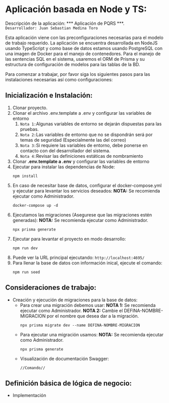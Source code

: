 
# Aplicación basada en Node y TS:

Descripción de la aplicación: *** Aplicación de PQRS ***.\
``Desarrollador: Juan Sebastian Medina Toro``

Esta aplicación viene con las preconfiguraciones necesarias para el modelo de trabajo requerido. La aplicación se encuentra desarrollada en NodeJS usando TypeScript y como base de datos estamos usando PostgreSQL con una imagen de Docker para el manejo de contenedores. Para el manejo de las sentencias SQL en el sistema, usaremos el ORM de Prisma y su estructura de configuración de modelos para las tablas de la BD.

Para comenzar a trabajar, por favor siga los siguientes pasos para las instalaciones necesarias así como configuraciones:

## Inicialización e Instalación:
1. Clonar proyecto.
2. Clonar el archivo .env.template a .env y configurar las variables de entorno
   1. ``Nota 1:``Algunas variables de entorno se dejarán dispuestas para las pruebas.
   2. ``Nota 2:``Las variables de entorno que no se dispondrán será por temas de seguridad (Especialmente las del correo)
   3. ``Nota 3:``Si requiere las variables de entorno, debe ponerse en contacto con del desarrollador del sistema.
   4. ``Nota 4:``Revisar las definiciones estáticas de nombramiento
3. Clonar **.env.template a .env** y configurar las variables de entorno
4. Ejecutar para instalar las dependencias de Node:
   ```
   npm install
   ```
5. En caso de necesitar base de datos, configurar el docker-compose.yml y ejecutar para levantar los servicios deseados:
   **NOTA:** Se recomienda ejecutar como Administrador.
   ```
   docker-compose up -d
   ```
6. Ejecutamos las migraciones (Asegurese que las migraciones estén generadas):
   **NOTA:** Se recomienda ejecutar como Administrador.
   ```
   npx prisma generate
   ``` 
7. Ejecutar para levantar el proyecto en modo desarrollo:
   ```
   npm run dev
   ```
8. Puede ver la URL principal ejecutando: ``http://localhost:4695/``
9. Para llenar la base de datos con información inical, ejecute el comando:
   ```
   npm run seed 
   ```

## Consideraciones de trabajo:
- Creación y ejecución de migraciones para la base de datos:
  - Para crear una migración debemos usar:
    **NOTA 1:** Se recomienda ejecutar como Administrador.
    **NOTA 2:** Cambie el DEFINA-NOMBRE-MIGRACION por el nombre que desea dar a la migración.
    ```
    npx prisma migrate dev --name DEFINA-NOMBRE-MIGRACION
    ```
  - Para ejecutar una migración usamos:
    **NOTA:** Se recomienda ejecutar como Administrador.
    ```
    npx prisma generate
    ```
  - Visualización de documentación Swagger:
    ```
    //Comando//
    ```

## Definición básica de lógica de negocio:
- Implementación
  
